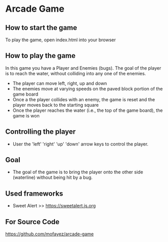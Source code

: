 Arcade Game
===============================
## How to start the game
To play the game, open index.html into your browser

## How to play the game
In this game you have a Player and Enemies (bugs). The goal of the player is to reach the water, without colliding into any one of the enemies.

* The player can move left, right, up and down
* The enemies move at varying speeds on the paved block portion of the game board
* Once a the player collides with an enemy, the game is reset and the player moves back to the starting square
* Once the player reaches the water (i.e., the top of the game board), the game is won

## Controlling the player
* User the 'left' 'right' 'up' 'down' arrow keys to control the player.

## Goal
* The goal of the game is to bring the player onto the other side (waterline) without being hit by a bug.
  
## Used frameworks
* Sweet Alert >> https://sweetalert.js.org

## For Source Code
https://github.com/mofayez/arcade-game
